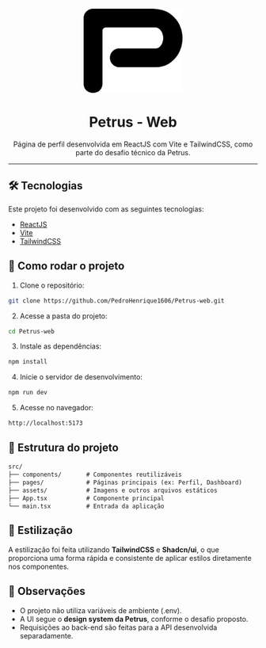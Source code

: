 <p align="center">
  <img src="./src/assets/Petrus-logo.png" alt="Petrus" width="200" />
</p>

<h1 align="center">Petrus - Web</h1>

<p align="center">
  Página de perfil desenvolvida em ReactJS com Vite e TailwindCSS, como parte do desafio técnico da Petrus.
</p>

---

## 🛠 Tecnologias

Este projeto foi desenvolvido com as seguintes tecnologias:

- [ReactJS](https://reactjs.org/)
- [Vite](https://vitejs.dev/)
- [TailwindCSS](https://tailwindcss.com/)

## 🚀 Como rodar o projeto

1. Clone o repositório:
```bash
git clone https://github.com/PedroHenrique1606/Petrus-web.git
```
2. Acesse a pasta do projeto:

```bash
cd Petrus-web
```

3. Instale as dependências:

```bash
npm install
```

4. Inicie o servidor de desenvolvimento:

```bash
npm run dev
```

5. Acesse no navegador:

```
http://localhost:5173
```

## 📁 Estrutura do projeto

```
src/
├── components/       # Componentes reutilizáveis
├── pages/            # Páginas principais (ex: Perfil, Dashboard)
├── assets/           # Imagens e outros arquivos estáticos
├── App.tsx           # Componente principal
└── main.tsx          # Entrada da aplicação
```

## 💅 Estilização

A estilização foi feita utilizando **TailwindCSS** e **Shadcn/ui**, o que proporciona uma forma rápida e consistente de aplicar estilos diretamente nos componentes.

## 📌 Observações

- O projeto não utiliza variáveis de ambiente (.env).
- A UI segue o **design system da Petrus**, conforme o desafio proposto.
- Requisições ao back-end são feitas para a API desenvolvida separadamente.
